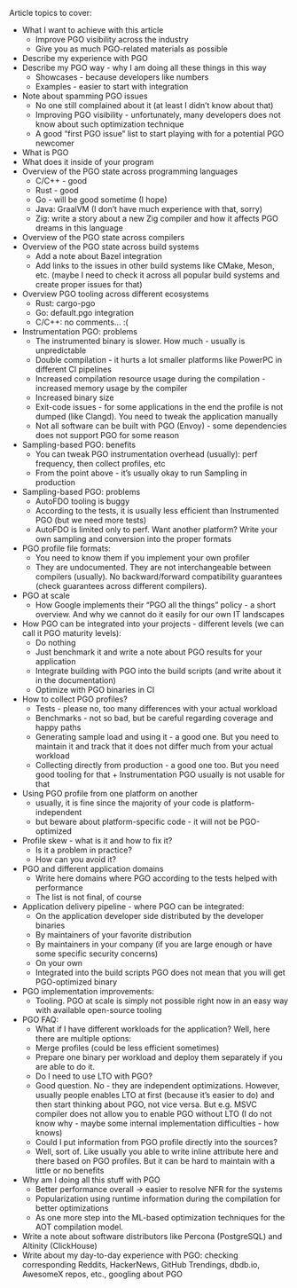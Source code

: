Article topics to cover:

* What I want to achieve with this article
  - Improve PGO visibility across the industry
  - Give you as much PGO-related materials as possible
* Describe my experience with PGO
* Describe my PGO way - why I am doing all these things in this way
  - Showcases - because developers like numbers
  - Examples - easier to start with integration
* Note about spamming PGO issues
  - No one still complained about it (at least I didn’t know about that)
  - Improving PGO visibility - unfortunately, many developers does not know about such optimization technique
  - A good “first PGO issue” list to start playing with for a potential PGO newcomer
* What is PGO
* What does it inside of your program
* Overview of the PGO state across programming languages
  - C/C++ - good
  - Rust - good
  - Go - will be good sometime (I hope)
  - Java: GraalVM (I don’t have much experience with that, sorry)
  - Zig: write a story about a new Zig compiler and how it affects PGO dreams in this language
* Overview of the PGO state across compilers
* Overview of the PGO state across build systems
  - Add a note about Bazel integration
  - Add links to the issues in other build systems like CMake, Meson, etc. (maybe I need to check it across all popular build systems and create proper issues for that)
* Overview PGO tooling across different ecosystems
  - Rust: cargo-pgo
  - Go: default.pgo integration
  - C/C++: no comments… :(
* Instrumentation PGO: problems
  - The instrumented binary is slower. How much - usually is unpredictable
  - Double compilation - it hurts a lot smaller platforms like PowerPC in different CI pipelines
  - Increased compilation resource usage during the compilation - increased memory usage by the compiler
  - Increased binary size
  - Exit-code issues - for some applications in the end the profile is not dumped (like Clangd). You need to tweak the application manually
  - Not all software can be built with PGO (Envoy) - some dependencies does not support PGO for some reason
* Sampling-based PGO: benefits
  - You can tweak PGO instrumentation overhead (usually): perf frequency, then collect profiles, etc
  - From the point above - it’s usually okay to run Sampling in production
* Sampling-based PGO: problems
  - AutoFDO tooling is buggy
  - According to the tests, it is usually less efficient than Instrumented PGO (but we need more tests)
  - AutoFDO is limited only to perf. Want another platform? Write your own sampling and conversion into the proper formats
* PGO profile file formats:
  - You need to know them if you implement your own profiler
  - They are undocumented. They are not interchangeable between compilers (usually). No backward/forward compatibility guarantees (check guarantees across different compilers).
* PGO at scale
  - How Google implements their “PGO all the things” policy - a short overview. And why we cannot do it easily for our own IT landscapes
* How PGO can be integrated into your projects - different levels (we can call it PGO maturity levels):
  - Do nothing
  - Just benchmark it and write a note about PGO results for your application 
  - Integrate building with PGO into the build scripts (and write about it in the documentation)
  - Optimize with PGO binaries in CI
* How to collect PGO profiles?
  - Tests - please no, too many differences with your actual workload
  - Benchmarks - not so bad, but be careful regarding coverage and happy paths
  - Generating sample load and using it - a good one. But you need to maintain it and track that it does not differ much from your actual workload
  - Collecting directly from production - a good one too. But you need good tooling for that + Instrumentation PGO usually is not usable for that
* Using PGO profile from one platform on another
  - usually, it is fine since the majority of your code is platform-independent
  - but beware about platform-specific code - it will not be PGO-optimized
* Profile skew - what is it and how to fix it?
  - Is it a problem in practice?
  - How can you avoid it?
* PGO and different application domains
  - Write here domains where PGO according to the tests helped with performance
  - The list is not final, of course
* Application delivery pipeline - where PGO can be integrated:
  - On the application developer side distributed by the developer binaries
  - By maintainers of your favorite distribution
  - By maintainers in your company (if you are large enough or have some specific security concerns)
  - On your own
  - Integrated into the build scripts PGO does not mean that you will get PGO-optimized binary
* PGO implementation improvements:
  - Tooling. PGO at scale is simply not possible right now in an easy way with available open-source tooling
* PGO FAQ:
  - What if I have different workloads for the application? Well, here there are multiple options:
  - Merge profiles (could be less efficient sometimes)
  - Prepare one binary per workload and deploy them separately if you are able to do it.
  - Do I need to use LTO with PGO?
  - Good question. No - they are independent optimizations. However, usually people enables LTO at first (because it’s easier to do) and then start thinking about PGO, not vice versa. But e.g. MSVC compiler does not allow you to enable PGO without LTO (I do not know why - maybe some internal implementation difficulties - how knows)
  - Could I put information from PGO profile directly into the sources?
  - Well, sort of. Like usually you able to write inline attribute here and there based on PGO profiles. But it can be hard to maintain with a little or no benefits
* Why am I doing all this stuff with PGO
  - Better performance overall -> easier to resolve NFR for the systems
  - Popularization using runtime information during the compilation for better optimizations
  - As one more step into the ML-based optimization techniques for the AOT compilation model.
* Write a note about software distributors like Percona (PostgreSQL) and Altinity (ClickHouse)
* Write about my day-to-day experience with PGO: checking corresponding Reddits, HackerNews, GitHub Trendings, dbdb.io, AwesomeX repos, etc., googling about PGO
